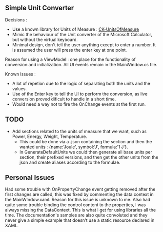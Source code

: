 ﻿Simple Unit Converter
--------------------------------

Decisions :
- Use a known library for Units of Measure : [CK-UnitsOfMeasure](https://github.com/Invenietis/CK-UnitsOfMeasure)
- Mimic the behaviour of the Unit converter of the Microsoft Calculator, but without the virtual keyboard.
- Minimal design, don't tell the user anything except to enter a number. It is assumed the user will press the enter key at one point.

Reason for using a ViewModel : one place for the functionality of conversion and initialization.
All UI events remain in the MainWindow.cs file.

Known Issues :
- A lot of repetion due to the logic of separating both the units and the values.
- Use of the Enter key to tell the UI to perform the conversion, as live conversion proved dificult to handle in a short time.
- Would need a way not to fire the OnChange events at the first run.

TODO
-------------
- Add sections related to the units of measure that we want, such as Power, Energy, Weight, Temperature.
  - This could be done via a .json containing the section and then the wanted units : {name:'Joule', symbol:'J', formula:'1 J'}.
  - In GenerateDefaultUnits we could then generate all base units per section, their prefixed versions, and then get the other units from the json and create aliases according to the formulae.

Personal Issues
-------------
Had some trouble with OnPropertyChange event getting removed after the first changes are called, this was fixed by commenting the data context in the MainWIndow.xaml. Reason for this issue is unknown to me.
Also had quite some trouble binding the control content to the properties, I was always missing the DataContext. This is what I get for using libraries all the time. The documentation's samples are also quite convoluted and they never give a simple example that doesn't use a static resource declared in XAML.
